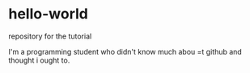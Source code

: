 # hello-world
repository for the tutorial

I'm a programming student who didn't know much abou =t github and thought i ought to. 
